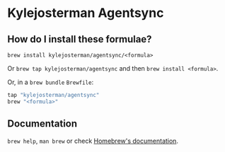 # Kylejosterman Agentsync

## How do I install these formulae?

`brew install kylejosterman/agentsync/<formula>`

Or `brew tap kylejosterman/agentsync` and then `brew install <formula>`.

Or, in a `brew bundle` `Brewfile`:

```ruby
tap "kylejosterman/agentsync"
brew "<formula>"
```

## Documentation

`brew help`, `man brew` or check [Homebrew's documentation](https://docs.brew.sh).
